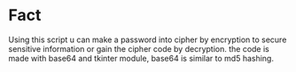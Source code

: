 # Fact
Using this script u can make a password into cipher by encryption to secure sensitive information or gain the cipher code by decryption.
the code is made with base64 and tkinter module, base64 is similar to md5 hashing. 
